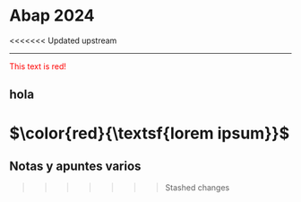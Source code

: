 # Abap 2024
<<<<<<< Updated upstream
****

<font color="red">This text is red!</font>


<style>
## { background-color: #FF0000; }
</style>

## hola

$\color{red}{\textsf{lorem ipsum}}$
=======

## Notas y apuntes varios
>>>>>>> Stashed changes
